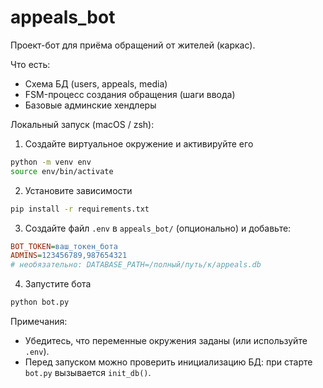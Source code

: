 # appeals_bot

Проект-бот для приёма обращений от жителей (каркас).

Что есть:
- Схема БД (users, appeals, media)
- FSM-процесс создания обращения (шаги ввода)
- Базовые админские хендлеры

Локальный запуск (macOS / zsh):

1) Создайте виртуальное окружение и активируйте его

```bash
python -m venv env
source env/bin/activate
```

2) Установите зависимости

```bash
pip install -r requirements.txt
```

3) Создайте файл `.env` в `appeals_bot/` (опционально) и добавьте:

```ini
BOT_TOKEN=ваш_токен_бота
ADMINS=123456789,987654321
# необязательно: DATABASE_PATH=/полный/путь/к/appeals.db
```

4) Запустите бота

```bash
python bot.py
```

Примечания:
- Убедитесь, что переменные окружения заданы (или используйте `.env`).
- Перед запуском можно проверить инициализацию БД: при старте `bot.py` вызывается `init_db()`.
